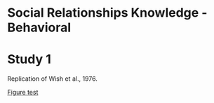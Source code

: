 # Social Relationships Knowledge - Behavioral

# Study 1
Replication of Wish et al., 1976.

[Figure test](https://hspopal.github.io/srk_behavioral/index.html)

